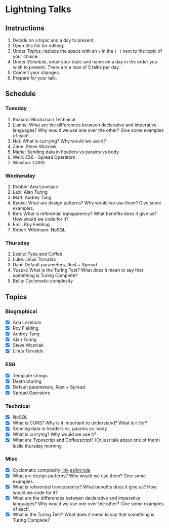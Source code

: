 # Lightning Talks

## Instructions

1. Decide on a topic and a day to present.
2. Open this file for editing.
3. Under _Topics_, replace the space with an `x` in the `[ ]` next to the topic of your choice.
4. Under _Schedule_, enter your topic and name on a day in the order you wish to present. There are a max of 5 talks per day.
5. Commit your changes.
6. Prepare for your talk.


## Schedule

### Tuesday

1. Richard: Blockchain Technical
2. Lianna: What are the differences between declarative and imperative languages? Why would we use one over the other? Give some examples of each.
3. Nat: What is currying? Why would we use it?
4. Zane: Steve Wozniak
5. Marie: Sending data in headers vs params vs body
6. Welli: ES6 - Spread Operators
7. Winston: CORS


### Wednesday

1. Robbie: Ada Lovelace
2. Lexi: Alan Turing
3. Matt: Audrey Tang
4. Kyoko: What are design patterns? Why would we use them? Give some examples.
5. Ben: What is referential transparency? What benefits does it give us? How would we code for it?
6. Emil: Roy Fielding
7. Robert Wilkinson: NoSQL
### Thursday

1. Leslie: Type and Coffee
2. Luke: Linus Torvalds
3. Dani: Default parameters, Rest + Spread
4. Yuzuki: What is the Turing Test? What does it mean to say that something is Turing Complete?
5. Bella: Cyclomatic complexity


## Topics

### Biographical

* [x] Ada Lovelace
* [x] Roy Fielding
* [x] Audrey Tang
* [x] Alan Turing
* [x] Steve Wozniak
* [x] Linus Torvalds

### ES6
* [x] Template strings
* [x] Destructuring
* [x] Default parameters, Rest + Spread
* [x] Spread Operators

### Technical
* [x] NoSQL
* [X] What is CORS? Why is it important to understand? What is it for?
* [x] Sending data in headers vs. params vs. body
* [x] What is currying? Why would we use it?
* [x] What are Typescript and Coffeescript? (Or just talk about one of them) leslie thursday morning

### Misc

* [x] Cyclomatic complexity [link](http://webuniverse.io/cyclomatic-complexity-refactoring-tips/) [eslint rule](http://eslint.org/docs/rules/complexity)
* [x] What are design patterns? Why would we use them? Give some examples.
* [x] What is referential transparency? What benefits does it give us? How would we code for it?
* [x] What are the differences between declarative and imperative languages? Why would we use one over the other? Give some examples of each.
* [x] What is the Turing Test? What does it mean to say that something is Turing Complete?
